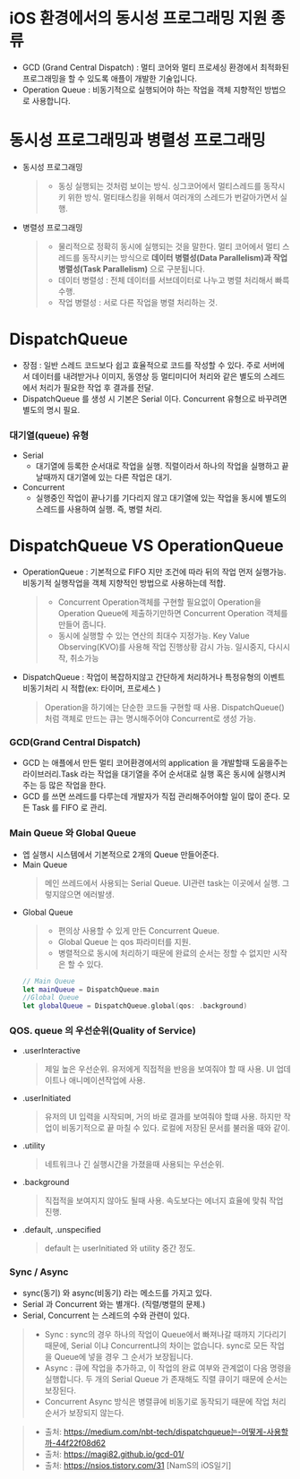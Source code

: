 # iOS 환경에서의 동시성 프로그래밍 지원 종류
- GCD (Grand Central Dispatch) : 멀티 코어와 멀티 프로세싱 환경에서 최적화된 프로그래밍을 할 수 있도록 애플이 개발한 기술입니다.
- Operation Queue : 비동기적으로 실행되어야 하는 작업을 객체 지향적인 방법으로 사용합니다.

# 동시성 프로그래밍과 병렬성 프로그래밍
- 동시성 프로그래밍
  >- 동싱 실행되는 것처럼 보이는 방식. 싱그코어에서 멀티스레드를 동작시키 위한 방식. 멀티태스킹을 위해서 여러개의 스레드가 번갈아가면서 실행.
- 병렬성 프로그래밍
  >- 물리적으로 정확히 동시에 실행되는 것을 말한다. 멀티 코어에서 멀티 스레드를 동작시키는 방식으로 **데이터 병렬성(Data Parallelism)과 작업 병렬성(Task Parallelism)** 으로 구분됩니다.
  >- 데이터 병렬성 : 전체 데이터를 서브데이터로 나누고 병렬 처리해서 빠륵 수행.
  >- 작업 병렬성 : 서로 다른 작업을 병렬 처리하는 것.

# DispatchQueue
- 장점 : 일반 스레드 코드보다 쉽고 효율적으로 코드를 작성할 수 있다. 주로 서버에서 데이터를 내려받거나 이미지, 동영상 등 멀티미디어 처리와 같은 별도의 스레드에서 처리가 필요한 작업 후 결과를 전달.
- DispatchQueue 를 생성 시 기본은 Serial 이다. Concurrent 유형으로 바꾸려면 별도의 명시 필요.

### 대기열(queue) 유형
  - Serial
    - 대기열에 등록한 순서대로 작업을 실행. 직렬이라서 하나의 작업을 실행하고 끝날때까지 대기열에 있는 다른 작업은 대기.
  - Concurrent
    - 실행중인 작업이 끝나기를 기다리지 않고 대기열에 있는 작업을 동시에 별도의 스레드를 사용하여 실행. 즉, 병렬 처리.
#
# DispatchQueue VS OperationQueue
- OperationQueue : 기본적으로 FIFO 지만 조건에 따라 뒤의 작업 먼저 실행가능. 비동기적 실행작업을 객체 지향적인 방법으로 사용하는데 적합.
  >- Concurrent Operation객체를 구현할 필요없이 Operation을 Operation Queue에 제출하기만하면 Concurrent Operation 객체를 만들어 줍니다.
  >- 동시에 실행할 수 있는 연산의 최대수 지정가능. Key Value Observing(KVO)를 사용해 작업 진행상황 감시 가능. 일시중지, 다시시작, 취소가능
- DispatchQueue : 작업이 복잡하지않고 간단하게 처리하거나 특정유형의 이벤트 비동기처리 시 적합(ex: 타이머, 프로세스 )
  > Operation을 하기에는 단순한 코드들 구현할 때 사용. DispatchQueue() 처럼 객체로 만드는 큐는 명시해주어야 Concurrent로 생성 가능.
  
### GCD(Grand Central Dispatch)
- GCD 는 애플에서 만든 멀티 코어환경에서의 application 을 개발할때 도움을주는 라이브러리.Task 라는 작업을 대기열을 주어 순서대로 실행 혹은 동시에 실행시켜주는 등 많은 작업을 한다.
- GCD 를 쓰면 쓰레드를 다루는데 개발자가 직접 관리해주어야할 일이 많이 준다. 모든 Task 를 FIFO 로 관리.

### Main Queue 와 Global Queue
- 엡 실행시 시스템에서 기본적으로 2개의 Queue 만들어준다.
- Main Queue
  > 메인 쓰레드에서 사용되는 Serial Queue.
  > UI관련 task는 이곳에서 실행. 그렇지않으면 에러발생.
- Global Queue
  > - 편의상 사용할 수 있게 만든 Concurrent Queue.
  > - Global Queue 는 qos 파라미터를 지원.
  > - 병렬적으로 동시에 처리하기 때문에 완료의 순서는 정할 수 없지만 시작은 할 수 있다.
  ```swift
  // Main Queue
  let mainQueue = DispatchQueue.main
  //Global Queue
  let globalQueue = DispatchQueue.global(qos: .background)
  ```

### QOS. queue 의 우선순위(Quality of Service)
- .userInteractive
  > 제일 높은 우선순위. 유저에게 직접적을 반응을 보여줘야 할 때 사용. UI 업데이트나 애니메이션작업에 사용.
- .userInitiated
  > 유저의 UI 입력을 시작되며, 거의 바로 결과를 보여줘야 할떄 사용. 하지만 작업이 비동기적으로 끝 마칠 수 있다. 로컬에 저장된 문서를 불러올 때와 같이.
- .utility
  > 네트워크나 긴 실행시간을 가졌을때 사용되는 우선순위. 
- .background
  > 직접적을 보여지지 않아도 될때 사용. 속도보다는 에너지 효율에 맞춰 작업 진행.
- .default, .unspecified
  > default 는 userInitiated 와 utility 중간 정도.
  
### Sync / Async
- sync(동기) 와 async(비동기) 라는 메소드를 가지고 있다.
- Serial 과 Concurrent 와는 별개다. (직렬/병렬의 문제.)
- Serial, Concurrent 는 스레드의 수와 관련이 있다.
>- Sync : sync의 경우 하나의 작업이 Queue에서 빠져나갈 때까지 기다리기 때문에, Serial 이냐 Concurrent냐의 차이는 없습니다. sync로 모든 작업을 Queue에 넣을 경우 그 순서가 보장됩니다.
>- Async : 큐에 작업을 추가하고, 이 작업의 완료 여부와 관계없이 다음 명령을 실행합니다. 두 개의 Serial Queue 가 존재해도 직렬 큐이기 때문에 순서는 보장된다.
>- Concurrent Async 방식은 병렬큐에 비동기로 동작되기 때문에 작업 처리 순서가 보장되지 않는다.
  
>- 출처: https://medium.com/nbt-tech/dispatchqueue는-어떻게-사용할까-44f22f08d62
>- 출처: https://magi82.github.io/gcd-01/
>- 출처: https://nsios.tistory.com/31 [NamS의 iOS일기]
